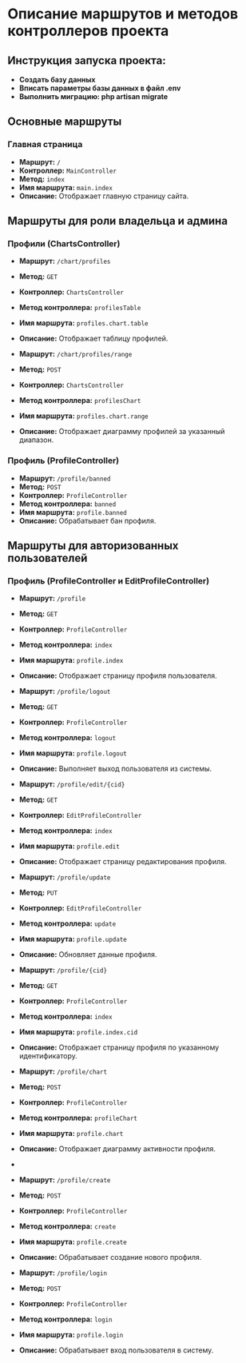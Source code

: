 # Описание маршрутов и методов контроллеров проекта

## Инструкция запуска проекта:
- **Создать базу данных**
- **Вписать параметры базы данных в файл .env**
- **Выполнить миграцию: php artisan migrate**

## Основные маршруты

### Главная страница

- **Маршрут:** `/`
- **Контроллер:** `MainController`
- **Метод:** `index`
- **Имя маршрута:** `main.index`
- **Описание:** Отображает главную страницу сайта.

## Маршруты для роли владельца и админа

### Профили (ChartsController)

- **Маршрут:** `/chart/profiles`
- **Метод:** `GET`
- **Контроллер:** `ChartsController`
- **Метод контроллера:** `profilesTable`
- **Имя маршрута:** `profiles.chart.table`
- **Описание:** Отображает таблицу профилей.


- **Маршрут:** `/chart/profiles/range`
- **Метод:** `POST`
- **Контроллер:** `ChartsController`
- **Метод контроллера:** `profilesChart`
- **Имя маршрута:** `profiles.chart.range`
- **Описание:** Отображает диаграмму профилей за указанный диапазон.

### Профиль (ProfileController)

- **Маршрут:** `/profile/banned`
- **Метод:** `POST`
- **Контроллер:** `ProfileController`
- **Метод контроллера:** `banned`
- **Имя маршрута:** `profile.banned`
- **Описание:** Обрабатывает бан профиля.

## Маршруты для авторизованных пользователей

### Профиль (ProfileController и EditProfileController)

- **Маршрут:** `/profile`
- **Метод:** `GET`
- **Контроллер:** `ProfileController`
- **Метод контроллера:** `index`
- **Имя маршрута:** `profile.index`
- **Описание:** Отображает страницу профиля пользователя.


- **Маршрут:** `/profile/logout`
- **Метод:** `GET`
- **Контроллер:** `ProfileController`
- **Метод контроллера:** `logout`
- **Имя маршрута:** `profile.logout`
- **Описание:** Выполняет выход пользователя из системы.


- **Маршрут:** `/profile/edit/{cid}`
- **Метод:** `GET`
- **Контроллер:** `EditProfileController`
- **Метод контроллера:** `index`
- **Имя маршрута:** `profile.edit`
- **Описание:** Отображает страницу редактирования профиля.


- **Маршрут:** `/profile/update`
- **Метод:** `PUT`
- **Контроллер:** `EditProfileController`
- **Метод контроллера:** `update`
- **Имя маршрута:** `profile.update`
- **Описание:** Обновляет данные профиля.


- **Маршрут:** `/profile/{cid}`
- **Метод:** `GET`
- **Контроллер:** `ProfileController`
- **Метод контроллера:** `index`
- **Имя маршрута:** `profile.index.cid`
- **Описание:** Отображает страницу профиля по указанному идентификатору.


- **Маршрут:** `/profile/chart`
- **Метод:** `POST`
- **Контроллер:** `ProfileController`
- **Метод контроллера:** `profileChart`
- **Имя маршрута:** `profile.chart`
- **Описание:** Отображает диаграмму активности профиля.
- 

- **Маршрут:** `/profile/create`
- **Метод:** `POST`
- **Контроллер:** `ProfileController`
- **Метод контроллера:** `create`
- **Имя маршрута:** `profile.create`
- **Описание:** Обрабатывает создание нового профиля.


- **Маршрут:** `/profile/login`
- **Метод:** `POST`
- **Контроллер:** `ProfileController`
- **Метод контроллера:** `login`
- **Имя маршрута:** `profile.login`
- **Описание:** Обрабатывает вход пользователя в систему.
